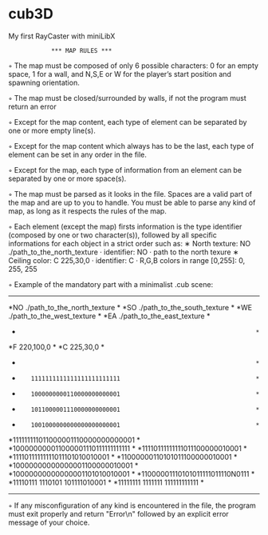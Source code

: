 # cub3D
My first RayCaster with miniLibX


				*** MAP RULES ***

◦ The map must be composed of only 6 possible characters: 0 for an empty space,
1 for a wall, and N,S,E or W for the player’s start position and spawning
orientation.

◦ The map must be closed/surrounded by walls, if not the program must return
an error

◦ Except for the map content, each type of element can be separated by one or
more empty line(s).

◦ Except for the map content which always has to be the last, each type of
element can be set in any order in the file.

◦ Except for the map, each type of information from an element can be separated
by one or more space(s).

◦ The map must be parsed as it looks in the file. Spaces are a valid part of the
map and are up to you to handle. You must be able to parse any kind of map,
as long as it respects the rules of the map.

◦ Each element (except the map) firsts information is the type identifier (composed by one or two character(s)), followed by all specific informations for each
object in a strict order such as:
    ∗ North texture:
        NO ./path_to_the_north_texture
            · identifier: NO
            · path to the north texure
    ∗ Ceiling color:
        C 225,30,0
            · identifier: C
            · R,G,B colors in range [0,255]: 0, 255, 255
        

◦ Example of the mandatory part with a minimalist .cub scene:

*************************************************************************
*NO ./path_to_the_north_texture                                         *
*SO ./path_to_the_south_texture                                         *
*WE ./path_to_the_west_texture                                          *
*EA ./path_to_the_east_texture                                          *
*                                                                       *
*F 220,100,0                                                            *
*C 225,30,0                                                             *
*                                                                       *
*        1111111111111111111111111                                      *
*        1000000000110000000000001                                      *
*        1011000001110000000000001                                      *
*        1001000000000000000000001                                      *
*111111111011000001110000000000001                                      *
*100000000011000001110111111111111                                      *
*11110111111111011100000010001                                          *
*11110111111111011101010010001                                          *
*11000000110101011100000010001                                          *
*10000000000000001100000010001                                          *
*10000000000000001101010010001                                          *
*11000001110101011111011110N0111                                        *
*11110111 1110101 101111010001                                          *
*11111111 1111111 111111111111                                          *
*************************************************************************

◦ If any misconfiguration of any kind is encountered in the file, the program
must exit properly and return "Error\n" followed by an explicit error message
of your choice.
